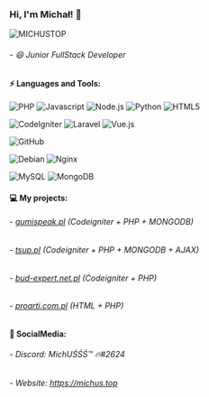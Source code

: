 ### Hi, I'm Michał! 👋
<img src="https://komarev.com/ghpvc/?username=michustop" alt="MICHUSTOP" />

###### - 😄 Junior FullStack Developer 

#### ⚡ Languages and Tools:
![PHP](https://img.shields.io/badge/-PHP-black?style=flat&logo=PHP)
![Javascript](https://img.shields.io/badge/-Javascript-black?style=flat&logo=javascript)
![Node.js](https://img.shields.io/badge/-Node.js-black?style=flat&logo=Node.js)
![Python](https://img.shields.io/badge/-Python-356c9a?style=flat&logo=Python&logoColor=white)
![HTML5](https://img.shields.io/badge/-HTML5-E34F26?style=flat&logo=html5&logoColor=white)

![CodeIgniter](https://img.shields.io/badge/-codeigniter-black?style=flat&logo=codeigniter)
![Laravel](https://img.shields.io/badge/-laravel-black?style=flat&logo=laravel)
![Vue.js](https://img.shields.io/badge/-Vue.js-0C4B33?style=flat&logo=Vue.js) 

![GitHub](https://img.shields.io/badge/-GitHub-181717?style=flat&logo=github)

![Debian](https://img.shields.io/badge/-Debian-black?style=flat&logo=debian)
![Nginx](https://img.shields.io/badge/-Nginx-009136?style=flat&logo=nginx&logoColor=white)

![MySQL](https://img.shields.io/badge/-MySQL-black?style=flat&logo=mysql)
![MongoDB](https://img.shields.io/badge/-MONGODB-black?style=flat&logo=MONGODB)

#### 💻 My projects:
###### - [gumispeak.pl](https://gumispeak.pl) (Codeigniter + PHP + MONGODB)
###### - [tsup.pl](https://tsup.pl) (Codeigniter + PHP + MONGODB + AJAX)
###### - [bud-expert.net.pl](https://bud-expert.net.pl) (Codeigniter + PHP)
###### - [proarti.com.pl](https://proarti.com.pl) (HTML + PHP)

#### 💬 SocialMedia:
###### - Discord: MichUŚŚŚ™ 🔥#2624
###### - Website: https://michus.top





<!--
**MichusTOP/michustop** is a ✨ _special_ ✨ repository because its `README.md` (this file) appears on your GitHub profile.

Here are some ideas to get you started:

- 🔭 I’m currently working on ...
- 🌱 I’m currently learning ...
- 👯 I’m looking to collaborate on ...
- 🤔 I’m looking for help with ...
- 💬 Ask me about ...
- 📫 How to reach me: ...
- 😄 Pronouns: ...
- ⚡ Fun fact: ...
-->
